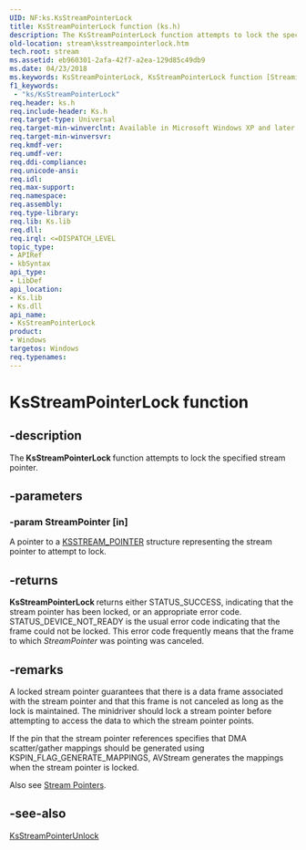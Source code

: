 ```yaml
---
UID: NF:ks.KsStreamPointerLock
title: KsStreamPointerLock function (ks.h)
description: The KsStreamPointerLock function attempts to lock the specified stream pointer.
old-location: stream\ksstreampointerlock.htm
tech.root: stream
ms.assetid: eb960301-2afa-42f7-a2ea-129d85c49db9
ms.date: 04/23/2018
ms.keywords: KsStreamPointerLock, KsStreamPointerLock function [Streaming Media Devices], avfunc_c7a4d7fb-9708-480d-a452-f398637bc82a.xml, ks/KsStreamPointerLock, stream.ksstreampointerlock
f1_keywords:
 - "ks/KsStreamPointerLock"
req.header: ks.h
req.include-header: Ks.h
req.target-type: Universal
req.target-min-winverclnt: Available in Microsoft Windows XP and later operating systems and DirectX 8.0 and later DirectX versions.
req.target-min-winversvr: 
req.kmdf-ver: 
req.umdf-ver: 
req.ddi-compliance: 
req.unicode-ansi: 
req.idl: 
req.max-support: 
req.namespace: 
req.assembly: 
req.type-library: 
req.lib: Ks.lib
req.dll: 
req.irql: <=DISPATCH_LEVEL
topic_type:
- APIRef
- kbSyntax
api_type:
- LibDef
api_location:
- Ks.lib
- Ks.dll
api_name:
- KsStreamPointerLock
product:
- Windows
targetos: Windows
req.typenames: 
---
```


# KsStreamPointerLock function


## -description


The<b> KsStreamPointerLock </b>function attempts to lock the specified stream pointer.


## -parameters




### -param StreamPointer [in]

A pointer to a <a href="https://docs.microsoft.com/windows-hardware/drivers/ddi/ks/ns-ks-_ksstream_pointer">KSSTREAM_POINTER</a> structure representing the stream pointer to attempt to lock.


## -returns



<b>KsStreamPointerLock </b>returns either STATUS_SUCCESS, indicating that the stream pointer has been locked, or an appropriate error code. STATUS_DEVICE_NOT_READY is the usual error code indicating that the frame could not be locked. This error code frequently means that the frame to which <i>StreamPointer</i> was pointing was canceled.




## -remarks



A locked stream pointer guarantees that there is a data frame associated with the stream pointer and that this frame is not canceled as long as the lock is maintained. The minidriver should lock a stream pointer before attempting to access the data to which the stream pointer points.

If the pin that the stream pointer references specifies that DMA scatter/gather mappings should be generated using KSPIN_FLAG_GENERATE_MAPPINGS, AVStream generates the mappings when the stream pointer is locked.

Also see <a href="https://docs.microsoft.com/windows-hardware/drivers/stream/stream-pointers">Stream Pointers</a>. 




## -see-also




<a href="https://docs.microsoft.com/windows-hardware/drivers/ddi/ks/nf-ks-ksstreampointerunlock">KsStreamPointerUnlock</a>
 

 

